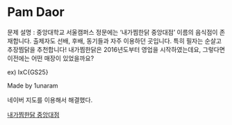 # Pam Daor

문제 설명 : 중앙대학교 서울캠퍼스 정문에는 ‘내가찜한닭 중앙대점’ 이름의 음식점이 존재합니다. 출제자도 선배, 후배, 동기들과 자주 이용하던 곳입니다. 특히 필자는 순살고추장찜닭을 추천합니다! 내가찜한닭은 2016년도부터 영업을 시작하였는데요, 그렇다면 이전에는 어떤 매장이 있었을까요?

ex) IxC{GS25}


Made by 1unaram

네이버 지도를 이용해서 해결했다.

[내가찜한닭 중앙대점](https://map.naver.com/v5/search/%EB%82%B4%EA%B0%80%EC%B0%9C%ED%95%9C%EB%8B%AD%20%EC%A4%91%EC%95%99%EB%8C%80%EC%A0%90?c=15,0,0,0,dh)

